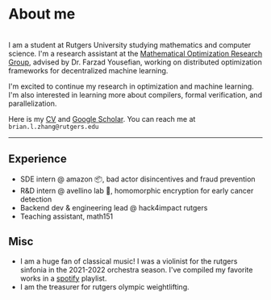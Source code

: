 # About me

\
I am a student at Rutgers University studying mathematics and computer science. I'm a research assistant at the [Mathematical Optimization Research Group](https://sites.rutgers.edu/farzad-yousefian/), advised by Dr. Farzad Yousefian, working on distributed optimization frameworks for decentralized machine learning.

I'm excited to continue my research in optimization and machine learning. I'm also interested in learning more about compilers, formal verification, and parallelization.

Here is my [CV](/bzhang_cv.pdf) and [Google Scholar](https://scholar.google.com/). You can reach me at `brian.l.zhang@rutgers.edu`

---

## Experience

- SDE intern @ amazon 📦, bad actor disincentives and fraud prevention
- R&D intern @ avellino lab 🧬, homomorphic encryption for early cancer detection
- Backend dev & engineering lead @ hack4impact rutgers
- Teaching assistant, math151

## Misc

- I am a huge fan of classical music! I was a violinist for the rutgers sinfonia in the 2021-2022 orchestra season. I've compiled my favorite works in a [spotify](https://open.spotify.com/playlist/12aSUDyCQ0FTuh68nw4XcD?si=773cbf61687d4d4c) playlist.
- I am the treasurer for rutgers olympic weightlifting.
